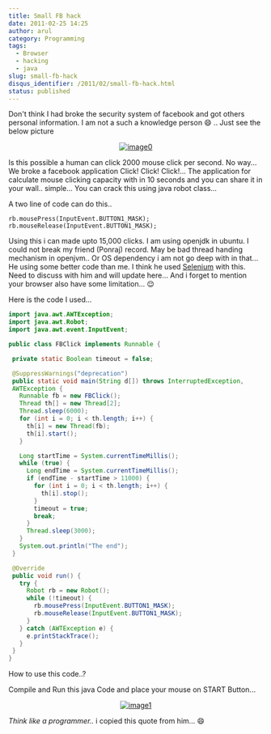 ```yaml
---
title: Small FB hack
date: 2011-02-25 14:25
author: arul
category: Programming
tags:
  - Browser
  - hacking
  - java
slug: small-fb-hack
disqus_identifier: /2011/02/small-fb-hack.html
status: published
---
```


Don\'t think I had broke the security system of facebook and got others
personal information. I am not a such a knowledge person 😄 .. Just see
the below picture

<div class="separator" style="clear: both; text-align: center;">

[![image0](http://3.bp.blogspot.com/-QCzv73ZG5ZQ/TWgJLMnwG8I/AAAAAAAAAnY/WfoKhXl7jig/s400/fb_hack.png)](http://www.facebook.com/permalink.php?story_fbid=191226034231536&id=100000324222880)

</div>
<div class="separator" style="clear: both; text-align: left;">

Is this possible a human can click 2000 mouse click per second. No
way\... We broke a facebook application Click! Click! Click!\... The
application for calculate mouse clicking capacity with in 10 seconds and
you can share it in your wall.. simple\... You can crack this using java
robot class\...

</div>
<div class="separator" style="clear: both; text-align: left;">

A two line of code can do this..

</div>

``` text
rb.mousePress(InputEvent.BUTTON1_MASK);
rb.mouseRelease(InputEvent.BUTTON1_MASK);
```

Using this i can made upto 15,000 clicks. I am using openjdk in ubuntu.
I could not break my friend (Ponraj) record. May be bad thread handing
mechanism in openjvm.. Or OS dependency i am not go deep with in
that\... He using some better code than me. I think he used
[Selenium](http://seleniumhq.org/download/) with this. Need to discuss
with him and will update here\... And i forget to mention your browser
also have some limitation\... 😌

Here is the code I used\...

``` java
import java.awt.AWTException;
import java.awt.Robot;
import java.awt.event.InputEvent;

public class FBClick implements Runnable {

 private static Boolean timeout = false;

 @SuppressWarnings("deprecation")
 public static void main(String d[]) throws InterruptedException,
 AWTException {
   Runnable fb = new FBClick();
   Thread th[] = new Thread[2];
   Thread.sleep(6000);
   for (int i = 0; i < th.length; i++) {
     th[i] = new Thread(fb);
     th[i].start();
   }

   Long startTime = System.currentTimeMillis();
   while (true) {
     Long endTime = System.currentTimeMillis();
     if (endTime - startTime > 11000) {
       for (int i = 0; i < th.length; i++) {
         th[i].stop();
       }
       timeout = true;
       break;
     }
     Thread.sleep(3000);
   }
   System.out.println("The end");
 }

 @Override
 public void run() {
   try {
     Robot rb = new Robot();
     while (!timeout) {
       rb.mousePress(InputEvent.BUTTON1_MASK);
       rb.mouseRelease(InputEvent.BUTTON1_MASK);
     }
   } catch (AWTException e) {
     e.printStackTrace();
   }
 }
}
```

How to use this code..?

Compile and Run this java Code and place your mouse on START Button\...

<div class="separator" style="clear: both; text-align: center;">

[![image1](http://1.bp.blogspot.com/-H8OtXSjTogY/TWgPnMDeg0I/AAAAAAAAAng/24lE9fshwhg/s400/fb_click_apps.png)](http://apps.facebook.com/swtsubqaslfoptcmo/)

</div>

*Think like a programmer..* i copied this quote from him\... 😄
